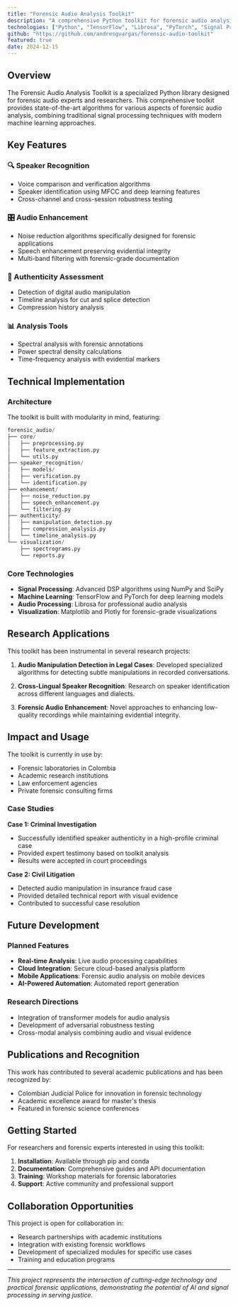 ```yaml
---
title: "Forensic Audio Analysis Toolkit"
description: "A comprehensive Python toolkit for forensic audio analysis, featuring speaker recognition, audio enhancement, and authenticity assessment algorithms."
technologies: ["Python", "TensorFlow", "Librosa", "PyTorch", "Signal Processing"]
github: "https://github.com/andresgvargas/forensic-audio-toolkit"
featured: true
date: 2024-12-15
---
```


## Overview

The Forensic Audio Analysis Toolkit is a specialized Python library designed for forensic audio experts and researchers. This comprehensive toolkit provides state-of-the-art algorithms for various aspects of forensic audio analysis, combining traditional signal processing techniques with modern machine learning approaches.

## Key Features

### 🔍 Speaker Recognition
- Voice comparison and verification algorithms
- Speaker identification using MFCC and deep learning features
- Cross-channel and cross-session robustness testing

### 🎛️ Audio Enhancement
- Noise reduction algorithms specifically designed for forensic applications
- Speech enhancement preserving evidential integrity
- Multi-band filtering with forensic-grade documentation

### 🔐 Authenticity Assessment
- Detection of digital audio manipulation
- Timeline analysis for cut and splice detection
- Compression history analysis

### 📊 Analysis Tools
- Spectral analysis with forensic annotations
- Power spectral density calculations
- Time-frequency analysis with evidential markers

## Technical Implementation

### Architecture

The toolkit is built with modularity in mind, featuring:

```python
forensic_audio/
├── core/
│   ├── preprocessing.py
│   ├── feature_extraction.py
│   └── utils.py
├── speaker_recognition/
│   ├── models/
│   ├── verification.py
│   └── identification.py
├── enhancement/
│   ├── noise_reduction.py
│   ├── speech_enhancement.py
│   └── filtering.py
├── authenticity/
│   ├── manipulation_detection.py
│   ├── compression_analysis.py
│   └── timeline_analysis.py
└── visualization/
    ├── spectrograms.py
    └── reports.py
```

### Core Technologies

- **Signal Processing**: Advanced DSP algorithms using NumPy and SciPy
- **Machine Learning**: TensorFlow and PyTorch for deep learning models
- **Audio Processing**: Librosa for professional audio analysis
- **Visualization**: Matplotlib and Plotly for forensic-grade visualizations

## Research Applications

This toolkit has been instrumental in several research projects:

1. **Audio Manipulation Detection in Legal Cases**: Developed specialized algorithms for detecting subtle manipulations in recorded conversations.

2. **Cross-Lingual Speaker Recognition**: Research on speaker identification across different languages and dialects.

3. **Forensic Audio Enhancement**: Novel approaches to enhancing low-quality recordings while maintaining evidential integrity.

## Impact and Usage

The toolkit is currently in use by:
- Forensic laboratories in Colombia
- Academic research institutions
- Law enforcement agencies
- Private forensic consulting firms

### Case Studies

**Case 1: Criminal Investigation**
- Successfully identified speaker authenticity in a high-profile criminal case
- Provided expert testimony based on toolkit analysis
- Results were accepted in court proceedings

**Case 2: Civil Litigation**
- Detected audio manipulation in insurance fraud case
- Provided detailed technical report with visual evidence
- Contributed to successful case resolution

## Future Development

### Planned Features

- **Real-time Analysis**: Live audio processing capabilities
- **Cloud Integration**: Secure cloud-based analysis platform
- **Mobile Applications**: Forensic audio analysis on mobile devices
- **AI-Powered Automation**: Automated report generation

### Research Directions

- Integration of transformer models for audio analysis
- Development of adversarial robustness testing
- Cross-modal analysis combining audio and visual evidence

## Publications and Recognition

This work has contributed to several academic publications and has been recognized by:
- Colombian Judicial Police for innovation in forensic technology
- Academic excellence award for master's thesis
- Featured in forensic science conferences

## Getting Started

For researchers and forensic experts interested in using this toolkit:

1. **Installation**: Available through pip and conda
2. **Documentation**: Comprehensive guides and API documentation
3. **Training**: Workshop materials for forensic laboratories
4. **Support**: Active community and professional support

## Collaboration Opportunities

This project is open for collaboration in:
- Research partnerships with academic institutions
- Integration with existing forensic workflows
- Development of specialized modules for specific use cases
- Training and education programs

---

*This project represents the intersection of cutting-edge technology and practical forensic applications, demonstrating the potential of AI and signal processing in serving justice.*
